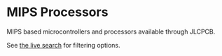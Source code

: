 # MIPS Processors

MIPS based microcontrollers and processors available through JLCPCB.

See [the live search](/mips_processors/list) for filtering options.
